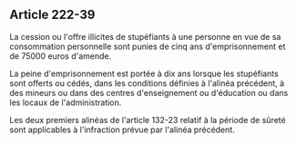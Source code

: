 Article 222-39
----
La cession ou l'offre illicites de stupéfiants à une personne en vue de sa
consommation personnelle sont punies de cinq ans d'emprisonnement et de 75000
euros d'amende.

La peine d'emprisonnement est portée à dix ans lorsque les stupéfiants sont
offerts ou cédés, dans les conditions définies à l'alinéa précédent, à des
mineurs ou dans des centres d'enseignement ou d'éducation ou dans les locaux de
l'administration.

Les deux premiers alinéas de l'article 132-23 relatif à la période de sûreté
sont applicables à l'infraction prévue par l'alinéa précédent.
